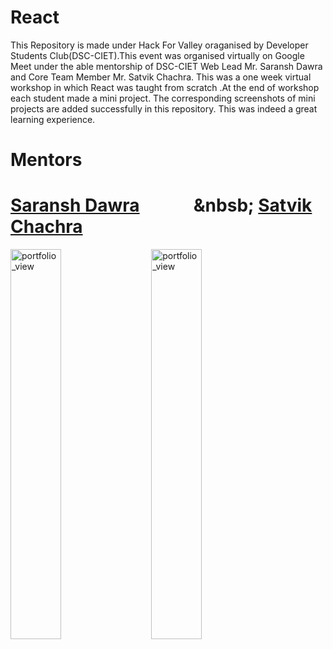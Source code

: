 # React

This Repository is made under Hack For Valley oraganised by Developer Students Club(DSC-CIET).This event was organised virtually on Google Meet under the able mentorship of DSC-CIET Web Lead Mr. Saransh Dawra and Core Team Member Mr. Satvik Chachra. This was a one week virtual workshop in which React was taught from scratch .At the end of workshop each student made a mini project. The corresponding screenshots of mini projects are added successfully in this repository. This was indeed a great learning experience.

# Mentors

# [Saransh Dawra](https://github.com/SaranshDawra)&nbsp;&nbsp;&nbsp;&nbsp;&nbsp;&nbsp;&nbsp;&nbsp;&nbsp;&nbsp;&nbsp;&nbsp;&nbsp;&nbsb;&nbsp;[Satvik Chachra](https://https://github.com/satvikchachra)

<img width="40%" alt="portfolio_view" src="https://avatars2.githubusercontent.com/u/50369485?s=400&u=6e29ea77669a6c449224a9462554568b90dbc2c2&v=4">&nbsp;&nbsp;&nbsp;&nbsp;&nbsp;
<img width="40%" alt="portfolio_view" src="https://avatars1.githubusercontent.com/u/50296407?s=400&u=aafd34072987c77ac9738f758be1e9077a150aed&">